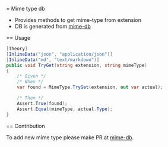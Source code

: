 = Mime type db

* Provides methods to get mime-type from extension
* DB is generated from [mime-db](https://github.com/jshttp/mime-db)

== Usage

```csharp
[Theory]
[InlineData("json", "application/json")]
[InlineData("md", "text/markdown")]
public void TryGet(string extension, string mimeType)
{
    /* Given */
    /* When */
    var found = MimeType.TryGet(extension, out var actual);

    /* Then */
    Assert.True(found);
    Assert.Equal(mimeType, actual.Type);
}
```

== Contribution

To add new mime type please make PR at [mime-db](https://github.com/jshttp/mime-db).